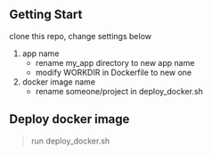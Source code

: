 ## Getting Start
clone this repo, change settings below
1. app name
    * rename my_app directory to new app name
    * modify WORKDIR in Dockerfile to new one
2. docker image name
    * rename someone/project in deploy_docker.sh 

## Deploy docker image
> run deploy_docker.sh